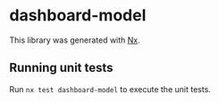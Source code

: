 # dashboard-model

This library was generated with [Nx](https://nx.dev).

## Running unit tests

Run `nx test dashboard-model` to execute the unit tests.
